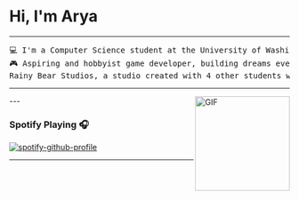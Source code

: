 # Hi, I'm Arya 
<hr>
<pre>
💻 I'm a Computer Science student at the University of Washington
🎮 Aspiring and hobbyist game developer, building dreams every day. Currently a <b>Gameplay Programmer</b> for 
Rainy Bear Studios, a studio created with 4 other students with the goal of building immersive player experiences.
</pre>
<hr>
---

<img align="right" alt="GIF" height="170px" src="https://media.giphy.com/media/J5B1Y8QZnzXXbLQIBu/giphy.gif" />

### Spotify Playing 🎧

[![spotify-github-profile](https://spotify-github-profile.vercel.app/api/view?uid=zephaxix&cover_image=true&theme=novatorem&show_offline=false&background_color=121212&interchange=false&bar_color=53b14f&bar_color_cover=false)](https://github.com/kittinan/spotify-github-profile)

---

